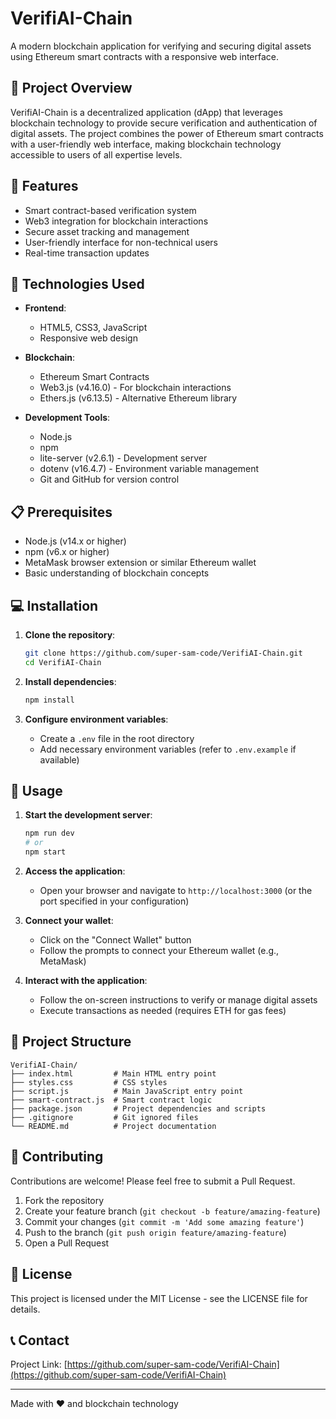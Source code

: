 # VerifiAI-Chain

A modern blockchain application for verifying and securing digital assets using Ethereum smart contracts with a responsive web interface.

## 🌟 Project Overview

VerifiAI-Chain is a decentralized application (dApp) that leverages blockchain technology to provide secure verification and authentication of digital assets. The project combines the power of Ethereum smart contracts with a user-friendly web interface, making blockchain technology accessible to users of all expertise levels.

## 🚀 Features

- Smart contract-based verification system
- Web3 integration for blockchain interactions
- Secure asset tracking and management
- User-friendly interface for non-technical users
- Real-time transaction updates

## 🔧 Technologies Used

- **Frontend**:
  - HTML5, CSS3, JavaScript
  - Responsive web design

- **Blockchain**:
  - Ethereum Smart Contracts
  - Web3.js (v4.16.0) - For blockchain interactions
  - Ethers.js (v6.13.5) - Alternative Ethereum library

- **Development Tools**:
  - Node.js
  - npm
  - lite-server (v2.6.1) - Development server
  - dotenv (v16.4.7) - Environment variable management
  - Git and GitHub for version control

## 📋 Prerequisites

- Node.js (v14.x or higher)
- npm (v6.x or higher)
- MetaMask browser extension or similar Ethereum wallet
- Basic understanding of blockchain concepts

## 💻 Installation

1. **Clone the repository**:
   ```bash
   git clone https://github.com/super-sam-code/VerifiAI-Chain.git
   cd VerifiAI-Chain
   ```

2. **Install dependencies**:
   ```bash
   npm install
   ```

3. **Configure environment variables**:
   - Create a `.env` file in the root directory
   - Add necessary environment variables (refer to `.env.example` if available)

## 🚦 Usage

1. **Start the development server**:
   ```bash
   npm run dev
   # or
   npm start
   ```

2. **Access the application**:
   - Open your browser and navigate to `http://localhost:3000` (or the port specified in your configuration)

3. **Connect your wallet**:
   - Click on the "Connect Wallet" button
   - Follow the prompts to connect your Ethereum wallet (e.g., MetaMask)

4. **Interact with the application**:
   - Follow the on-screen instructions to verify or manage digital assets
   - Execute transactions as needed (requires ETH for gas fees)

## 📁 Project Structure

```
VerifiAI-Chain/
├── index.html         # Main HTML entry point
├── styles.css         # CSS styles
├── script.js          # Main JavaScript entry point
├── smart-contract.js  # Smart contract logic
├── package.json       # Project dependencies and scripts
├── .gitignore         # Git ignored files
└── README.md          # Project documentation
```

## 🤝 Contributing

Contributions are welcome! Please feel free to submit a Pull Request.

1. Fork the repository
2. Create your feature branch (`git checkout -b feature/amazing-feature`)
3. Commit your changes (`git commit -m 'Add some amazing feature'`)
4. Push to the branch (`git push origin feature/amazing-feature`)
5. Open a Pull Request

## 📄 License

This project is licensed under the MIT License - see the LICENSE file for details.

## 📞 Contact

Project Link: [https://github.com/super-sam-code/VerifiAI-Chain](https://github.com/super-sam-code/VerifiAI-Chain)

---

Made with ❤️ and blockchain technology


